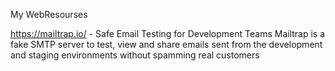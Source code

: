 My WebResourses

https://mailtrap.io/ - Safe Email Testing for Development Teams
Mailtrap is a fake SMTP server to test, view and share emails sent from the development and staging environments without spamming real customers
